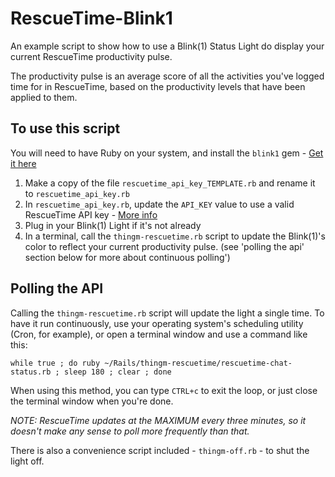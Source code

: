 RescueTime-Blink1
=================

An example script to show how to use a Blink(1) Status Light do display your current RescueTime productivity pulse.

The productivity pulse is an average score of all the activities you've logged time for in RescueTime, based on the productivity levels that have been applied to them.

## To use this script

You will need to have Ruby on your system, and install the `blink1` gem - [Get it here](https://rubygems.org/gems/blink1)

1. Make a copy of the file `rescuetime_api_key_TEMPLATE.rb` and rename it to `rescuetime_api_key.rb`
2. In `rescuetime_api_key.rb`, update the `API_KEY` value to use a valid RescueTime API key - [More info](https://www.rescuetime.com/anapi/manage)
3. Plug in your Blink(1) Light if it's not already
4. In a terminal, call the `thingm-rescuetime.rb` script to update the Blink(1)'s color to reflect your current productivity pulse. (see 'polling the api' section below for more about continuous polling')

## Polling the API

Calling the `thingm-rescuetime.rb` script will update the light a single time. To have it run continuously, use your operating system's scheduling utility (Cron, for example), or open a terminal window and use a command like this:

`while true ; do ruby ~/Rails/thingm-rescuetime/rescuetime-chat-status.rb ; sleep 180 ; clear ; done`

When using this method, you can type `CTRL+c` to exit the loop, or just close the terminal window when you're done.

*NOTE: RescueTime updates at the MAXIMUM every three minutes, so it doesn't make any sense to poll more frequently than that.*

There is also a convenience script included - `thingm-off.rb` - to shut the light off.
